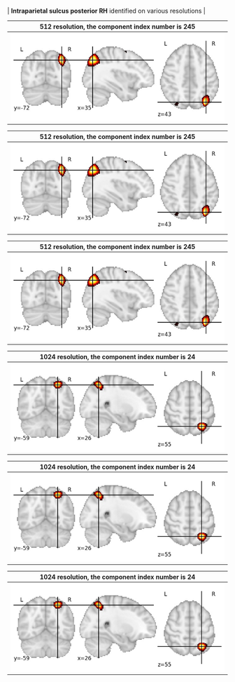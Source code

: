 


| **Intraparietal sulcus posterior RH** identified on various resolutions |

| 512 resolution, the component index number is 245|  
|:---:|  
| ![Component 512](../512/final/245.jpg "From component 512: Intraparietal sulcus posterior RH") |

| 512 resolution, the component index number is 245|  
|:---:|  
| ![Component 512](../512/final/245.jpg "From component 512: Intraparietal sulcus posterior RH") |

| 512 resolution, the component index number is 245|  
|:---:|  
| ![Component 512](../512/final/245.jpg "From component 512: Intraparietal sulcus posterior RH") |

| 1024 resolution, the component index number is 24|  
|:---:|  
| ![Component 1024](../1024/final/24.jpg "From component 1024: Intraparietal sulcus posterior RH") |

| 1024 resolution, the component index number is 24|  
|:---:|  
| ![Component 1024](../1024/final/24.jpg "From component 1024: Intraparietal sulcus posterior RH") |

| 1024 resolution, the component index number is 24|  
|:---:|  
| ![Component 1024](../1024/final/24.jpg "From component 1024: Intraparietal sulcus posterior RH") |